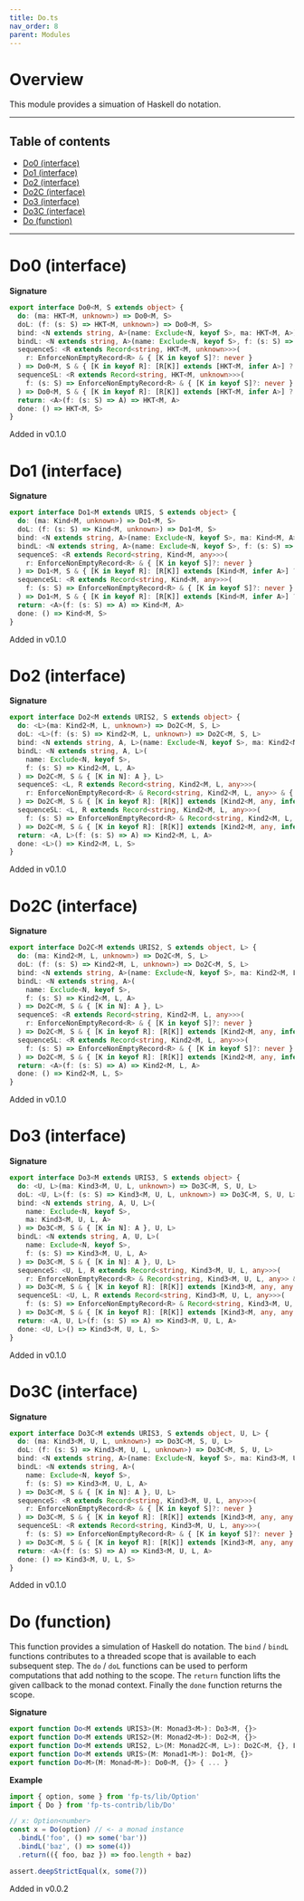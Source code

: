 ```yaml
---
title: Do.ts
nav_order: 8
parent: Modules
---
```


# Overview

This module provides a simuation of Haskell do notation.

---

<h2 class="text-delta">Table of contents</h2>

- [Do0 (interface)](#do0-interface)
- [Do1 (interface)](#do1-interface)
- [Do2 (interface)](#do2-interface)
- [Do2C (interface)](#do2c-interface)
- [Do3 (interface)](#do3-interface)
- [Do3C (interface)](#do3c-interface)
- [Do (function)](#do-function)

---

# Do0 (interface)

**Signature**

```ts
export interface Do0<M, S extends object> {
  do: (ma: HKT<M, unknown>) => Do0<M, S>
  doL: (f: (s: S) => HKT<M, unknown>) => Do0<M, S>
  bind: <N extends string, A>(name: Exclude<N, keyof S>, ma: HKT<M, A>) => Do0<M, S & { [K in N]: A }>
  bindL: <N extends string, A>(name: Exclude<N, keyof S>, f: (s: S) => HKT<M, A>) => Do0<M, S & { [K in N]: A }>
  sequenceS: <R extends Record<string, HKT<M, unknown>>>(
    r: EnforceNonEmptyRecord<R> & { [K in keyof S]?: never }
  ) => Do0<M, S & { [K in keyof R]: [R[K]] extends [HKT<M, infer A>] ? A : never }>
  sequenceSL: <R extends Record<string, HKT<M, unknown>>>(
    f: (s: S) => EnforceNonEmptyRecord<R> & { [K in keyof S]?: never }
  ) => Do0<M, S & { [K in keyof R]: [R[K]] extends [HKT<M, infer A>] ? A : never }>
  return: <A>(f: (s: S) => A) => HKT<M, A>
  done: () => HKT<M, S>
}
```

Added in v0.1.0

# Do1 (interface)

**Signature**

```ts
export interface Do1<M extends URIS, S extends object> {
  do: (ma: Kind<M, unknown>) => Do1<M, S>
  doL: (f: (s: S) => Kind<M, unknown>) => Do1<M, S>
  bind: <N extends string, A>(name: Exclude<N, keyof S>, ma: Kind<M, A>) => Do1<M, S & { [K in N]: A }>
  bindL: <N extends string, A>(name: Exclude<N, keyof S>, f: (s: S) => Kind<M, A>) => Do1<M, S & { [K in N]: A }>
  sequenceS: <R extends Record<string, Kind<M, any>>>(
    r: EnforceNonEmptyRecord<R> & { [K in keyof S]?: never }
  ) => Do1<M, S & { [K in keyof R]: [R[K]] extends [Kind<M, infer A>] ? A : never }>
  sequenceSL: <R extends Record<string, Kind<M, any>>>(
    f: (s: S) => EnforceNonEmptyRecord<R> & { [K in keyof S]?: never }
  ) => Do1<M, S & { [K in keyof R]: [R[K]] extends [Kind<M, infer A>] ? A : never }>
  return: <A>(f: (s: S) => A) => Kind<M, A>
  done: () => Kind<M, S>
}
```

Added in v0.1.0

# Do2 (interface)

**Signature**

```ts
export interface Do2<M extends URIS2, S extends object> {
  do: <L>(ma: Kind2<M, L, unknown>) => Do2C<M, S, L>
  doL: <L>(f: (s: S) => Kind2<M, L, unknown>) => Do2C<M, S, L>
  bind: <N extends string, A, L>(name: Exclude<N, keyof S>, ma: Kind2<M, L, A>) => Do2C<M, S & { [K in N]: A }, L>
  bindL: <N extends string, A, L>(
    name: Exclude<N, keyof S>,
    f: (s: S) => Kind2<M, L, A>
  ) => Do2C<M, S & { [K in N]: A }, L>
  sequenceS: <L, R extends Record<string, Kind2<M, L, any>>>(
    r: EnforceNonEmptyRecord<R> & Record<string, Kind2<M, L, any>> & { [K in keyof S]?: never }
  ) => Do2C<M, S & { [K in keyof R]: [R[K]] extends [Kind2<M, any, infer A>] ? A : never }, L>
  sequenceSL: <L, R extends Record<string, Kind2<M, L, any>>>(
    f: (s: S) => EnforceNonEmptyRecord<R> & Record<string, Kind2<M, L, any>> & { [K in keyof S]?: never }
  ) => Do2C<M, S & { [K in keyof R]: [R[K]] extends [Kind2<M, any, infer A>] ? A : never }, L>
  return: <A, L>(f: (s: S) => A) => Kind2<M, L, A>
  done: <L>() => Kind2<M, L, S>
}
```

Added in v0.1.0

# Do2C (interface)

**Signature**

```ts
export interface Do2C<M extends URIS2, S extends object, L> {
  do: (ma: Kind2<M, L, unknown>) => Do2C<M, S, L>
  doL: (f: (s: S) => Kind2<M, L, unknown>) => Do2C<M, S, L>
  bind: <N extends string, A>(name: Exclude<N, keyof S>, ma: Kind2<M, L, A>) => Do2C<M, S & { [K in N]: A }, L>
  bindL: <N extends string, A>(
    name: Exclude<N, keyof S>,
    f: (s: S) => Kind2<M, L, A>
  ) => Do2C<M, S & { [K in N]: A }, L>
  sequenceS: <R extends Record<string, Kind2<M, L, any>>>(
    r: EnforceNonEmptyRecord<R> & { [K in keyof S]?: never }
  ) => Do2C<M, S & { [K in keyof R]: [R[K]] extends [Kind2<M, any, infer A>] ? A : never }, L>
  sequenceSL: <R extends Record<string, Kind2<M, L, any>>>(
    f: (s: S) => EnforceNonEmptyRecord<R> & { [K in keyof S]?: never }
  ) => Do2C<M, S & { [K in keyof R]: [R[K]] extends [Kind2<M, any, infer A>] ? A : never }, L>
  return: <A>(f: (s: S) => A) => Kind2<M, L, A>
  done: () => Kind2<M, L, S>
}
```

Added in v0.1.0

# Do3 (interface)

**Signature**

```ts
export interface Do3<M extends URIS3, S extends object> {
  do: <U, L>(ma: Kind3<M, U, L, unknown>) => Do3C<M, S, U, L>
  doL: <U, L>(f: (s: S) => Kind3<M, U, L, unknown>) => Do3C<M, S, U, L>
  bind: <N extends string, A, U, L>(
    name: Exclude<N, keyof S>,
    ma: Kind3<M, U, L, A>
  ) => Do3C<M, S & { [K in N]: A }, U, L>
  bindL: <N extends string, A, U, L>(
    name: Exclude<N, keyof S>,
    f: (s: S) => Kind3<M, U, L, A>
  ) => Do3C<M, S & { [K in N]: A }, U, L>
  sequenceS: <U, L, R extends Record<string, Kind3<M, U, L, any>>>(
    r: EnforceNonEmptyRecord<R> & Record<string, Kind3<M, U, L, any>> & { [K in keyof S]?: never }
  ) => Do3C<M, S & { [K in keyof R]: [R[K]] extends [Kind3<M, any, any, infer A>] ? A : never }, U, L>
  sequenceSL: <U, L, R extends Record<string, Kind3<M, U, L, any>>>(
    f: (s: S) => EnforceNonEmptyRecord<R> & Record<string, Kind3<M, U, L, any>> & { [K in keyof S]?: never }
  ) => Do3C<M, S & { [K in keyof R]: [R[K]] extends [Kind3<M, any, any, infer A>] ? A : never }, U, L>
  return: <A, U, L>(f: (s: S) => A) => Kind3<M, U, L, A>
  done: <U, L>() => Kind3<M, U, L, S>
}
```

Added in v0.1.0

# Do3C (interface)

**Signature**

```ts
export interface Do3C<M extends URIS3, S extends object, U, L> {
  do: (ma: Kind3<M, U, L, unknown>) => Do3C<M, S, U, L>
  doL: (f: (s: S) => Kind3<M, U, L, unknown>) => Do3C<M, S, U, L>
  bind: <N extends string, A>(name: Exclude<N, keyof S>, ma: Kind3<M, U, L, A>) => Do3C<M, S & { [K in N]: A }, U, L>
  bindL: <N extends string, A>(
    name: Exclude<N, keyof S>,
    f: (s: S) => Kind3<M, U, L, A>
  ) => Do3C<M, S & { [K in N]: A }, U, L>
  sequenceS: <R extends Record<string, Kind3<M, U, L, any>>>(
    r: EnforceNonEmptyRecord<R> & { [K in keyof S]?: never }
  ) => Do3C<M, S & { [K in keyof R]: [R[K]] extends [Kind3<M, any, any, infer A>] ? A : never }, U, L>
  sequenceSL: <R extends Record<string, Kind3<M, U, L, any>>>(
    f: (s: S) => EnforceNonEmptyRecord<R> & { [K in keyof S]?: never }
  ) => Do3C<M, S & { [K in keyof R]: [R[K]] extends [Kind3<M, any, any, infer A>] ? A : never }, U, L>
  return: <A>(f: (s: S) => A) => Kind3<M, U, L, A>
  done: () => Kind3<M, U, L, S>
}
```

Added in v0.1.0

# Do (function)

This function provides a simulation of Haskell do notation. The `bind` / `bindL` functions contributes to a threaded
scope that is available to each subsequent step. The `do` / `doL` functions can be used to perform computations that
add nothing to the scope. The `return` function lifts the given callback to the monad context. Finally the `done`
function returns the scope.

**Signature**

```ts
export function Do<M extends URIS3>(M: Monad3<M>): Do3<M, {}>
export function Do<M extends URIS2>(M: Monad2<M>): Do2<M, {}>
export function Do<M extends URIS2, L>(M: Monad2C<M, L>): Do2C<M, {}, L>
export function Do<M extends URIS>(M: Monad1<M>): Do1<M, {}>
export function Do<M>(M: Monad<M>): Do0<M, {}> { ... }
```

**Example**

```ts
import { option, some } from 'fp-ts/lib/Option'
import { Do } from 'fp-ts-contrib/lib/Do'

// x: Option<number>
const x = Do(option) // <- a monad instance
  .bindL('foo', () => some('bar'))
  .bindL('baz', () => some(4))
  .return(({ foo, baz }) => foo.length + baz)

assert.deepStrictEqual(x, some(7))
```

Added in v0.0.2
